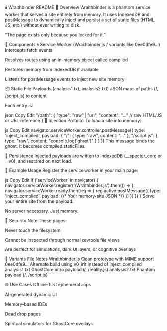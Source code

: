 🕯️ Wraithbinder README
🧬 Overview
Wraithbinder is a phantom service worker that serves a site entirely from memory. It uses IndexedDB and postMessage to dynamically inject and persist a set of static files (HTML, JS, etc.) without ever writing to disk.

“The page exists only because you looked for it.”

📁 Components
🌀 Service Worker (Wraithbinder.js / variants like 0ee0dfe9...)
Intercepts fetch events

Resolves routes using an in-memory object called compiled

Restores memory from IndexedDB if available

Listens for postMessage events to inject new site memory

📦 Static File Payloads (analysis1.txt, analysis2.txt)
JSON maps of paths (/, /script.js) to content

Each entry is:

json
Copy
Edit
"/path": {
  "type": "raw" | "url",
  "content": "..." // raw HTML/JS or URL reference
}
🧠 Injection Protocol
To load a site into memory:

js
Copy
Edit
navigator.serviceWorker.controller.postMessage({
  type: 'inject_compiled',
  payload: { 
    "/": { type: "raw", content: "<!doctype html>..." },
    "/script.js": { type: "raw", content: "console.log('ghost')" }
  }
})
This message binds the ghost. It becomes compiled.staticFiles.

💾 Persistence
Injected payloads are written to IndexedDB (__specter_core or __v0), and restored on next load.

🧪 Example Usage
Register the service worker in your main page:

js
Copy
Edit
if ('serviceWorker' in navigator) {
  navigator.serviceWorker.register('/Wraithbinder.js').then(() => {
    navigator.serviceWorker.ready.then(reg => {
      reg.active.postMessage({
        type: 'inject_compiled',
        payload: {/* Your memory-site JSON */}
      })
    })
  })
}
Serve your entire site from the payload.

No server necessary. Just memory.

🔐 Security Note
These pages:

Never touch the filesystem

Cannot be inspected through normal devtools file views

Are perfect for simulations, dark UI layers, or cognitive overlays

📜 Variants
File	Notes
Wraithbinder.js	Clean prototype with MIME support
0ee0dfe9...	Alternate build using v0_init instead of inject_compiled
analysis1.txt	GhostCore intro payload (/, /reality.js)
analysis2.txt	Phantom payload (/, /script.js)

🌐 Use Cases
Offline-first ephemeral apps

AI-generated dynamic UI

Memory-based IDEs

Dead drop pages

Spiritual simulators for GhostCore overlays
